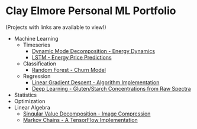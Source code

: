 # Clay Elmore Personal ML Portfolio

(Projects with links are available to view!)

* Machine Learning
  * Timeseries
    * [Dynamic Mode Decomposition - Energy Dynamics](https://github.com/celmore25/portfolio/blob/master/Notebooks/machine_learning/DMD_Energy_Prices.ipynb)
    * [LSTM - Energy Price Predictions](https://github.com/celmore25/portfolio/blob/master/Notebooks/machine_learning/LSTM_Energy_Prices.ipynb)
  * Classification
    * [Random Forest - Churn Model](https://github.com/celmore25/portfolio/blob/master/Notebooks/machine_learning/Random_Forest_Banks.ipynb)
  * Regression
    * [Linear Gradient Descent - Algorithm Implementation](https://github.com/celmore25/portfolio/blob/master/Notebooks/machine_learning/linear_gradient_descent.ipynb)
    * [Deep Learning - Gluten/Starch Concentrations from Raw Spectra](https://github.com/celmore25/portfolio/blob/master/Notebooks/machine_learning/NN_Gluten_Starch.ipynb)
* Statistics
* Optimization
* Linear Algebra
  * [Singular Value Decomposition - Image Compression](https://github.com/celmore25/portfolio/blob/master/Notebooks/linear_algebra/SVD_Image_Compression.ipynb)
  * [Markov Chains - A TensorFlow Implementation](https://github.com/celmore25/portfolio/blob/master/Notebooks/linear_algebra/Markov_Chains_Tensor_Flow.ipynb)
